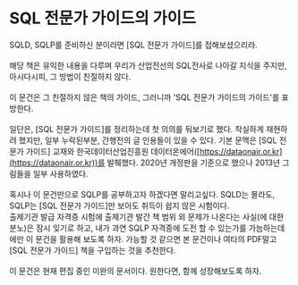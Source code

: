 # SQL 전문가 가이드의 가이드

SQLD, SQLP를 준비하신 분이라면 [SQL 전문가 가이드]를 접해보셨으리라.<br><br>
해당 책은 유익한 내용을 다루며 우리가 산업전선의 SQL전사로 나아갈 지식을 주지만, 아시다시피, 그 방법이 친절하지 않다.<br><br>
이 문건은 그 친절하지 않은 책의 가이드, 그러니까 'SQL 전문가 가이드의 가이드'를 표방한다.<br><br>
일단은, [SQL 전문가 가이드]를 정리하는데 첫 의의를 둬보기로 했다. 착실하게 재현하려 했지만, 일부 누락된부분, 간행전의 글 인용들이 있을 수 있다. 기본 문맥은 [SQL 전문가 가이드] 교재와 한국데이터산업진흥원 데이터온에어([https://dataonair.or.kr](https://dataonair.or.kr))를 발췌했다. 2020년 개정판을 기준으로 했으나 2013년 그림들을 일부 사용하였다.<br><br>
혹시나 이 문건만으로 SQLP를 공부하고자 하겠다면 말리고싶다. SQLD는 몰라도, SQLP는 [SQL 전문가 가이드]만 보아도 취득이 쉽지 않은 시험이다.<br>
출제기관 발급 자격증 시험에 출제기관 발간 책 범위 외 문제가 나온다는 사실(에 대한 분노)은 잠시 잊기로 하고, 내가 과연 SQLP 자격증에 도전 할 수 있는가를 가늠하는데에만 이 문건을 활용해 보도록 하자. 가능할 것 같으면 본 문건이나 여타의 PDF말고 [SQL 전문가 가이드] 책을 구입하는 것을 추천한다.<br><br>
이 문건은 현재 편집 중인 미완의 문서이다. 원한다면, 함께 성장해보도록 하자.